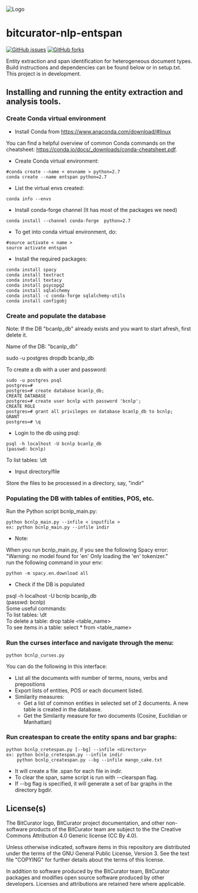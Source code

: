 ![Logo](https://wiki.bitcurator.net/downloads/BitCurator-400px.png)

# bitcurator-nlp-entspan

[![GitHub issues](https://img.shields.io/github/issues/bitcurator/bitcurator-nlp.svg)](https://github.com/bitcurator/bitcurator-nlp/issues)
[![GitHub forks](https://img.shields.io/github/forks/bitcurator/bitcurator-nlp.svg)](https://github.com/bitcurator/bitcurator-nlp/network)

Entity extraction and span identification for heterogeneous document types. Build instructions and dependencies can be found below or in setup.txt. This project is in development.

## Installing and running the entity extraction and analysis tools.

### Create Conda virtual environment
- Install Conda from
https://www.anaconda.com/download/#linux

You can find a helpful overview of common Conda commands on the cheatsheet: https://conda.io/docs/_downloads/conda-cheatsheet.pdf.


- Create Conda virtual environment:
```shell
#conda create --name < envname > python=2.7  
conda create --name entspan python=2.7  
```

- List the virtual envs created:  
```shell
conda info --envs  
```
- Install conda-forge channel (It has most of the packages we need)  
```shell
conda install --channel conda-forge  python=2.7
```
- To get into conda virtual environment, do:  
```shell
#source activate < name >  
source activate entspan  
```

- Install the required packages:    

```shell
conda install spacy  
conda install textract  
conda install textacy  
conda install psycopg2  
conda install sqlalchemy  
conda install -c conda-forge sqlalchemy-utils
conda install configobj  
```

### Create and populate the database  

Note: If the DB "bcanlp_db" already exists and you want to start afresh, 
first delete it. 

Name of the DB: "bcanlp_db"  

sudo -u postgres dropdb bcanlp_db

To create a db with a user and password:

```shell
sudo -u postgres psql  
postgres=#  
postgres=# create database bcanlp_db;  
CREATE DATABASE  
postgres=# create user bcnlp with password 'bcnlp';  
CREATE ROLE   
postgres=# grant all privileges on database bcanlp_db to bcnlp;  
GRANT  
postgres=# \q  
```

- Login to the db using psql:   
```shell
psql -h localhost -U bcnlp bcanlp_db  
(passwd: bcnlp)
```
To list tables: \dt

- Input directory/file  

Store the files to be processed in a directory, say, "indir"  

### Populating the DB with tables of entities, POS, etc.  

Run the Python script bcnlp_main.py:  

```shell
python bcnlp_main.py --infile < inputfile >   
ex: python bcnlp_main.py --infile indir   
```    
    
- Note:  

When you run bcnlp_main.py, if you see the following Spacy error:  
"Warning: no model found for 'en' Only loading the 'en' tokenizer."  
run the following command in your env:  
```shell
python -m spacy.en.download all 
```
    
- Check if the DB is populated  

psql -h localhost -U bcnlp bcanlp_db  
(passwd: bcnlp)  
    Some useful commands:  
    To list tables: \dt  
    To delete a table: drop table <table_name>  
    To see items in a table: select * from <table_name>  
    
### Run the curses interface and navigate through the menu:  

```shell
python bcnlp_curses.py  
```

You can do the following in this interface:
- List all the documents with number of terms, nouns, verbs and prepositions
- Export lists of entities, POS or each document listed.
- Similarity measures:
    - Get a list of common entities in selected set of 2 documents. A new
      table is created in the database.
    - Get the Similarity measure for two documents (Cosine, Euclidian or Manhattan)

### Run createspan to create the entity spans and bar graphs: 
```shell
python bcnlp_cretespan.py [--bg] --infile <directory>   
ex: python bcnlp_cretespan.py --infile indir  
    python bcnlp_createspan.py --bg --infile mango_cake.txt   
 ```
    
- It will create a file <file>.span for each file in indir.  
- To clear the span, same script is run with --clearspan flag.
- If --bg flag is specified, it will generate a set of bar graphs in the directory 
bgdir.  

## License(s)

The BitCurator logo, BitCurator project documentation, and other non-software products of the BitCurator team are subject to the the Creative Commons Attribution 4.0 Generic license (CC By 4.0).

Unless otherwise indicated, software items in this repository are distributed under the terms of the GNU General Public License, Version 3. See the text file "COPYING" for further details about the terms of this license.

In addition to software produced by the BitCurator team, BitCurator packages and modifies open source software produced by other developers. Licenses and attributions are retained here where applicable.

